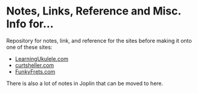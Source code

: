 # Notes, Links, Reference and Misc. Info for&hellip;

Repository for notes, link, and reference for the sites before making it onto one of these sites:
- [LearningUkulele.com](//www.learningukulele.com)
- [curtsheller.com](//curtsheller.com)
- [FunkyFrets.com](//www.funlyfrets.com)

There is also a lot of notes in Joplin that can be moved to here.
